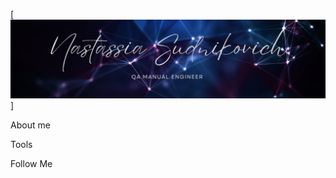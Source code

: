 [![Heder](https://github.com/NastyaSudnikovich/NastyaSudnikovich/blob/main/assets/Believe%20in%20yourself.%20(4).png)]

About me

Tools

Follow Me
